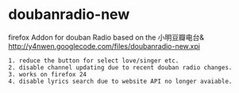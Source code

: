 doubanradio-new
===============

firefox Addon for douban Radio based on the 小明豆瓣电台& http://y4nwen.googlecode.com/files/doubanradio-new.xpi

    1. reduce the button for select love/singer etc.
    2. disable channel updating due to recent douban radio changes.
    3. works on firefox 24
    4. disable lyrics search due to website API no longer avaiable. 
